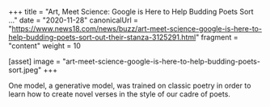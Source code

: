 +++
title = "Art, Meet Science: Google is Here to Help Budding Poets Sort ..."
date = "2020-11-28"
canonicalUrl = "https://www.news18.com/news/buzz/art-meet-science-google-is-here-to-help-budding-poets-sort-out-their-stanza-3125291.html"
fragment = "content"
weight = 10

[asset]
    image = "art-meet-science-google-is-here-to-help-budding-poets-sort.jpeg"
+++

One model, a generative model, was trained on classic poetry in order to 
learn how to create novel verses in the style of our cadre of poets.
